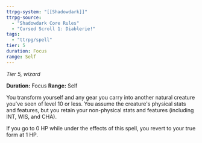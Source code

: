 ```yaml
---
ttrpg-system: "[[Shadowdark]]"
ttrpg-source: 
  - "Shadowdark Core Rules"
  - "Cursed Scroll 1: Diablerie!"
tags:
  - "ttrpg/spell"
tier: 5
duration: Focus
range: Self
---
```

*Tier 5, wizard*

**Duration:** Focus
**Range:** Self

You transform yourself and any gear you carry into another natural creature you've seen of level 10 or less. You assume the creature's physical stats and features, but you retain your non-physical stats and features (including INT, WIS, and CHA).

If you go to 0 HP while under the effects of this spell, you revert to your true form at 1 HP.
